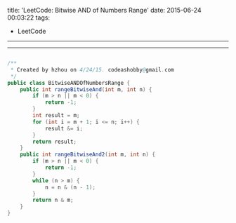 title: 'LeetCode: Bitwise AND of Numbers Range'
date: 2015-06-24 00:03:22
tags:
 - LeetCode
---
<hr/>    

```java

/**
 * Created by hzhou on 4/24/15. codeashobby@gmail.com
 */
public class BitwiseANDOfNumbersRange {
	public int rangeBitwiseAnd(int m, int n) {
		if (m > n || m < 0) {
			return -1;
		}
		int result = m;
		for (int i = m + 1; i <= n; i++) {
			result &= i;
		}
		return result;
	}
	public int rangeBitwiseAnd2(int m, int n) {
		if (m > n || m < 0) {
			return -1;
		}
		while (n > m) {
			n = n & (n - 1);
		}
		return n & m;
	}
}
```
